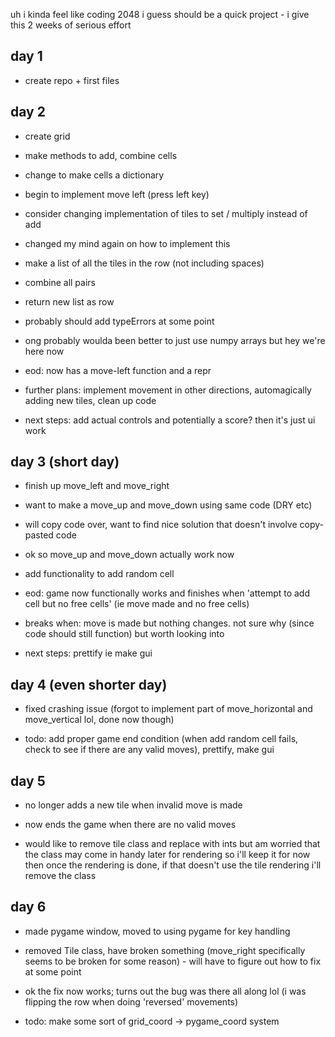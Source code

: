uh i kinda feel like coding 2048 i guess
should be a quick project - i give this 2 weeks of serious effort

## day 1
- create repo + first files

## day 2
- create grid
- make methods to add, combine cells
- change to make cells a dictionary
- begin to implement move left (press left key)
- consider changing implementation of tiles to set / multiply instead of add

- changed my mind again on how to implement this
- make a list of all the tiles in the row (not including spaces)
- combine all pairs
- return new list as row

- probably should add typeErrors at some point
- ong probably woulda been better to just use numpy arrays but hey we're here now

- eod: now has a move-left function and a repr
- further plans: implement movement in other directions, automagically adding new tiles, clean up code
- next steps: add actual controls and potentially a score? then it's just ui work

## day 3 (short day)
- finish up move_left and move_right
- want to make a move_up and move_down using same code (DRY etc)
- will copy code over, want to find nice solution that doesn't involve copy-pasted code
- ok so move_up and move_down actually work now
- add functionality to add random cell

- eod: game now functionally works and finishes when 'attempt to add cell but no free cells' (ie move made and no free cells)
- breaks when: move is made but nothing changes. not sure why (since code should still function) but worth looking into
- next steps: prettify ie make gui

## day 4 (even shorter day)
- fixed crashing issue (forgot to implement part of move_horizontal and move_vertical lol, done now though)

- todo: add proper game end condition (when add random cell fails, check to see if there are any valid moves), prettify, make gui

## day 5
- no longer adds a new tile when invalid move is made
- now ends the game when there are no valid moves

- would like to remove tile class and replace with ints but am worried that the class may come in handy later for rendering so i'll keep it for now then once the rendering is done, if that doesn't use the tile rendering i'll remove the class

## day 6
- made pygame window, moved to using pygame for key handling
- removed Tile class, have broken something (move_right specifically seems to be broken for some reason) - will have to figure out how to fix at some point
- ok the fix now works; turns out the bug was there all along lol (i was flipping the row when doing 'reversed' movements)

- todo: make some sort of grid_coord -> pygame_coord system